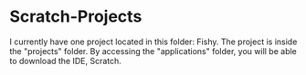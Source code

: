 # Scratch-Projects
I currently have one project located in this folder: Fishy.
The project is inside the "projects" folder. By accessing the "applications" folder, you will be able to download the IDE, Scratch. 

